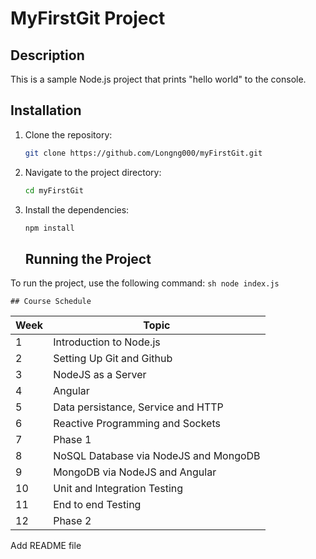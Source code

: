 # MyFirstGit Project
## Description
This is a sample Node.js project that prints "hello world" to the console.


## Installation
1. Clone the repository:
    ```sh
    git clone https://github.com/Longng000/myFirstGit.git
    ```
2. Navigate to the project directory:
    ```sh
    cd myFirstGit
    ```
3. Install the dependencies:
    ```sh
    npm install
    ```
    ## Running the Project
To run the project, use the following command:
    ```sh
    node index.js
    ```


    ## Course Schedule

| Week | Topic |
|------|-------|
| 1    | Introduction to Node.js |
| 2    | Setting Up Git and Github |
| 3    | NodeJS as a Server|
| 4    | Angular |
| 5    | Data persistance, Service and HTTP |
| 6    | Reactive Programming and Sockets |
| 7    | Phase 1|
| 8    | NoSQL Database via NodeJS and MongoDB |
| 9    | MongoDB via NodeJS and Angular |
| 10   | Unit and Integration Testing |
| 11   | End to end Testing |
| 12   | Phase 2 |

Add README file
